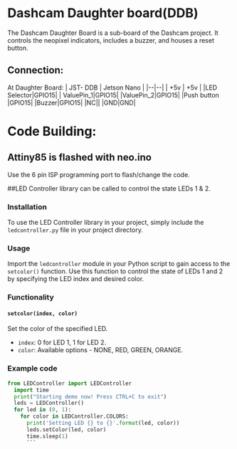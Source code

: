 
# Dashcam Daughter board(DDB)

The Dashcam Daughter Board is a sub-board of the Dashcam project. It controls the neopixel indicators, includes a buzzer, and houses a reset button.

## Connection:
At Daughter Board:
| JST- DDB  |  Jetson Nano |
|--|--|
|  +5v    |   +5v   |
|LED Selector|GPIO15|
| ValuePin_1|GPIO15|
|ValuePin_2|GPIO15|
|Push button    |GPIO15|
|Buzzer|GPIO15|
|NC||
|GND|GND|

# Code Building:
## Attiny85 is flashed with neo.ino
 Use the 6 pin ISP programming port to flash/change the code.

##LED Controller library can be called to control the state LEDs 1 & 2.

### Installation

To use the LED Controller library in your project, simply include the `ledcontroller.py` file in your project directory.

### Usage

Import the `ledcontroller` module in your Python script to gain access to the `setcolor()` function. Use this function to control the state of LEDs 1 and 2 by specifying the LED index and desired color.

### Functionality

#### `setcolor(index, color)`

Set the color of the specified LED.

- `index`: 0 for LED 1, 1 for LED 2.
- `color`: Available options - NONE, RED, GREEN, ORANGE.

### Example code

```python
from LEDController import LEDController
  import time
  print("Starting demo now! Press CTRL+C to exit")
  leds = LEDController()
  for led in (0, 1):
    for color in LEDController.COLORS:
      print('Setting LED {} to {}'.format(led, color))
      leds.setColor(led, color)
      time.sleep(1)
      ```

